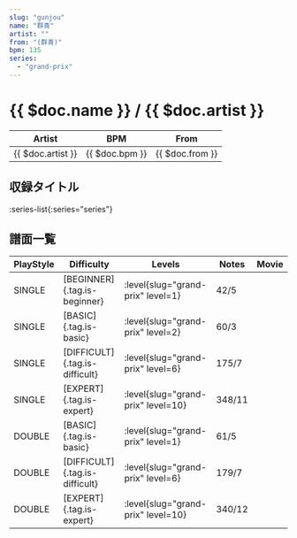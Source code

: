 ```yaml
---
slug: "gunjou"
name: "群青"
artist: ""
from: "(群青)"
bpm: 135
series:
  - "grand-prix"
---
```


# {{ $doc.name }} / {{ $doc.artist }}

|Artist|BPM|From|
|------|---|----|
|{{ $doc.artist }}|{{ $doc.bpm }}|{{ $doc.from }}|

## 収録タイトル

:series-list{:series="series"}

## 譜面一覧

|PlayStyle|Difficulty|Levels|Notes|Movie|
|---------|----------|------|-----|-----|
|SINGLE|[BEGINNER]{.tag.is-beginner}|<div class="field is-grouped is-grouped-multiline"> :level{slug="grand-prix" level=1}</div>|42/5||
|SINGLE|[BASIC]{.tag.is-basic}|<div class="field is-grouped is-grouped-multiline"> :level{slug="grand-prix" level=2}</div>|60/3||
|SINGLE|[DIFFICULT]{.tag.is-difficult}|<div class="field is-grouped is-grouped-multiline"> :level{slug="grand-prix" level=6}</div>|175/7||
|SINGLE|[EXPERT]{.tag.is-expert}|<div class="field is-grouped is-grouped-multiline"> :level{slug="grand-prix" level=10}</div>|348/11||
|DOUBLE|[BASIC]{.tag.is-basic}|<div class="field is-grouped is-grouped-multiline"> :level{slug="grand-prix" level=1}</div>|61/5||
|DOUBLE|[DIFFICULT]{.tag.is-difficult}|<div class="field is-grouped is-grouped-multiline"> :level{slug="grand-prix" level=6}</div>|179/7||
|DOUBLE|[EXPERT]{.tag.is-expert}|<div class="field is-grouped is-grouped-multiline"> :level{slug="grand-prix" level=10}</div>|340/12||
